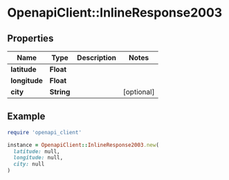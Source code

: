 # OpenapiClient::InlineResponse2003

## Properties

| Name | Type | Description | Notes |
| ---- | ---- | ----------- | ----- |
| **latitude** | **Float** |  |  |
| **longitude** | **Float** |  |  |
| **city** | **String** |  | [optional] |

## Example

```ruby
require 'openapi_client'

instance = OpenapiClient::InlineResponse2003.new(
  latitude: null,
  longitude: null,
  city: null
)
```

